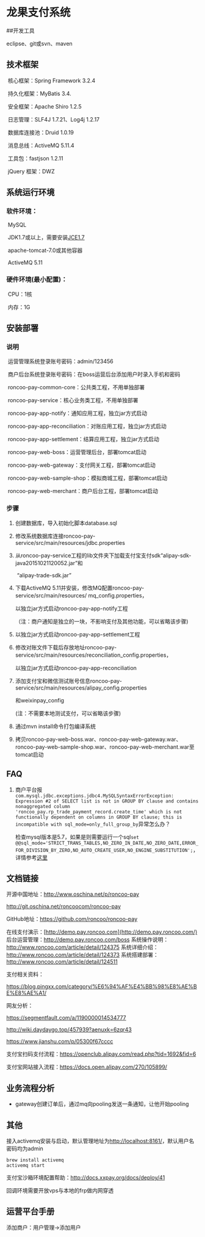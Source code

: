 # 龙果支付系统

##开发工具

 eclipse、git或svn、maven



## 技术框架

​    核心框架：Spring Framework 3.2.4

​    持久化框架：MyBatis 3.4.

​    安全框架：Apache Shiro 1.2.5

​    日志管理：SLF4J 1.7.21、Log4j 1.2.17

​    数据库连接池：Druid 1.0.19    

​    消息总线：ActiveMQ 5.11.4

​    工具包：fastjson 1.2.11 

​    jQuery 框架：DWZ





##  系统运行环境

### 软件环境：

​        MySQL

​        JDK1.7或以上，需要安装[JCE1.7](https://www.oracle.com/technetwork/java/javase/downloads/jce-7-download-432124.html)

​        apache-tomcat-7.0或其他容器

​        ActiveMQ 5.11

### 硬件环境(最小配置)：

​        CPU：1核

​        内存：1G



## 安装部署

### 说明

​        运营管理系统登录账号密码：admin/123456

​        商户后台系统登录账号密码：在boss运营后台添加用户时录入手机和密码

​        roncoo-pay-common-core：公共类工程，不用单独部署

​        roncoo-pay-service：核心业务类工程，不用单独部署

​        roncoo-pay-app-notify：通知应用工程，独立jar方式启动

​        roncoo-pay-app-reconciliation：对账应用工程，独立jar方式启动

​        roncoo-pay-app-settlement：结算应用工程，独立jar方式启动

​        roncoo-pay-web-boss：运营管理后台，部署tomcat启动

​        roncoo-pay-web-gateway：支付网关工程，部署tomcat启动

​        roncoo-pay-web-sample-shop：模拟商城工程，部署tomcat启动

​        roncoo-pay-web-merchant：商户后台工程，部署tomcat启动

### 步骤

1. 创建数据库，导入初始化脚本database.sql

2. 修改系统数据库连接roncoo-pay-service/src/main/resources/jdbc.properties

3. 从roncoo-pay-service工程的lib文件夹下加载支付宝支付sdk“alipay-sdk-java20151021120052.jar”和

   ​  “alipay-trade-sdk.jar”

4. 下载ActiveMQ 5.11并安装，修改MQ配置roncoo-pay-service/src/main/resources/ mq_config.properties，

   以独立jar方式启动roncoo-pay-app-notify工程

   （注：商户通知是独立的一块，不影响支付及其他功能，可以省略该步骤)

5. 以独立jar方式启动roncoo-pay-app-settlement工程

6. 修改对账文件下载后存放地址roncoo-pay-service/src/main/resources/reconciliation_config.properties，

   以独立jar方式启动roncoo-pay-app-reconciliation

7. 添加支付宝和微信测试账号信息roncoo-pay-service/src/main/resources/alipay_config.properties

   和weixinpay_config

   (注：不需要本地测试支付，可以省略该步骤)

8. 通过mvn install命令打包编译系统

9. 拷贝roncoo-pay-web-boss.war、roncoo-pay-web-gateway.war、roncoo-pay-web-sample-shop.war、roncoo-pay-web-merchant.war至tomcat启动

## FAQ

1. 商户平台报`com.mysql.jdbc.exceptions.jdbc4.MySQLSyntaxErrorException: Expression #2 of SELECT list is not in GROUP BY clause and contains nonaggregated column 'roncoo_pay.rp_trade_payment_record.create_time' which is not functionally dependent on columns in GROUP BY clause; this is incompatible with sql_mode=only_full_group_by`异常怎么办？

   检查mysql版本是5.7，如果是则需要运行一个sql`set @@sql_mode='STRICT_TRANS_TABLES,NO_ZERO_IN_DATE,NO_ZERO_DATE,ERROR_FOR_DIVISION_BY_ZERO,NO_AUTO_CREATE_USER,NO_ENGINE_SUBSTITUTION';`，详情参考[这里](https://blog.csdn.net/lm409/article/details/73065217)

## 文档链接

开源中国地址：<http://www.oschina.net/p/roncoo-pay>

<http://git.oschina.net/roncoocom/roncoo-pay>

GitHub地址：<https://github.com/roncoo/roncoo-pay>

在线支付演示：[http://demo.pay.roncoo.com](http://demo.pay.roncoo.com/)
后台运营管理：<http://demo.pay.roncoo.com/boss>
系统操作说明：<http://www.roncoo.com/article/detail/124375>
系统详细介绍：<http://www.roncoo.com/article/detail/124373>
系统搭建部署：<http://www.roncoo.com/article/detail/124511>



支付相关资料：

https://blog.pingxx.com/category/%E6%94%AF%E4%BB%98%E8%AE%BE%E8%AE%A1/



网友分析：

https://segmentfault.com/a/1190000014534777

http://wiki.daydaygo.top/457939?aenuxk=6zqr43

https://www.jianshu.com/p/05300f67cccc



支付宝扫码支付流程：https://openclub.alipay.com/read.php?tid=1692&fid=6

支付宝网站接入流程：https://docs.open.alipay.com/270/105899/

## 业务流程分析

+ gateway创建订单后，通过mq向pooling发送一条通知，让他开始pooling

## 其他

接入activemq安装与启动，默认管理地址为<http://localhost:8161/>，默认用户名密码均为admin

```shell
brew install activemq
activemq start
```

支付宝沙箱环境配置帮助：http://docs.xxpay.org/docs/deploy/41

回调环境需要开放vps与本地的frp做内网穿透

## 运营平台手册

添加商户：用户管理->添加用户



